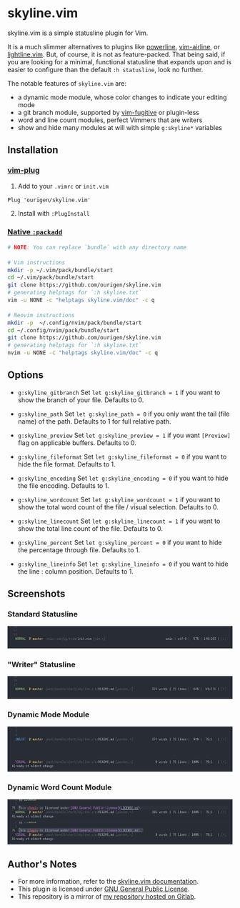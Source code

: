 # skyline.vim

skyline.vim is a simple statusline plugin for Vim.

It is a much slimmer alternatives to plugins like [powerline](https://github.com/powerline/powerline), [vim-airline](https://github.com/vim-airline/vim-airline), or [lightline.vim](https://github.com/itchyny/lightline.vim). But, of course, it is not as feature-packed. That being said, if you are looking for a minimal, functional statusline that expands upon and is easier to configure than the default `:h statusline`, look no further.

The notable features of `skyline.vim` are:

* a dynamic mode module, whose color changes to indicate your editing mode
* a git branch module, supported by [vim-fugitive](https://github.com/tpope/vim-fugitive) or plugin-less
* word and line count modules, perfect Vimmers that are writers
* show and hide many modules at will with simple `g:skyline*` variables

## Installation

### [vim-plug](https://github.com/junegunn/vim-plug)

1. Add to your `.vimrc` or `init.vim`

```
Plug 'ourigen/skyline.vim'
```

2. Install with `:PlugInstall`

### [Native `:packadd`](https://vimhelp.org/repeat.txt.html#packages)

```sh
# NOTE: You can replace `bundle` with any directory name

# Vim instructions
mkdir -p ~/.vim/pack/bundle/start
cd ~/.vim/pack/bundle/start
git clone https://github.com/ourigen/skyline.vim
# generating helptags for `:h skyline.txt`
vim -u NONE -c "helptags skyline.vim/doc" -c q

# Neovim instructions
mkdir -p  ~/.config/nvim/pack/bundle/start
cd ~/.config/nvim/pack/bundle/start
git clone https://github.com/ourigen/skyline.vim
# generating helptags for `:h skyline.txt`
nvim -u NONE -c "helptags skyline.vim/doc" -c q
```

## Options

* `g:skyline_gitbranch` Set `let g:skyline_gitbranch = 1` if you want to show the branch of your file. Defaults to 0.

* `g:skyline_path` Set `let g:skyline_path = 0` if you only want the tail (file name) of the path. Defaults to 1 for full relative path.

* `g:skyline_preview` Set `let g:skyline_preview = 1` if you want `[Preview]` flag on applicable buffers. Defaults to 0.

* `g:skyline_fileformat` Set `let g:skyline_fileformat = 0` if you want to hide the file format. Defaults to 1.

* `g:skyline_encoding`  Set `let g:skyline_encoding = 0` if you want to hide the file encoding. Defaults to 1.

* `g:skyline_wordcount` Set `let g:skyline_wordcount = 1` if you want to show the total word count of the file / visual selection. Defaults to 0.

* `g:skyline_linecount` Set `let g:skyline_linecount = 1` if you want to show the total line count of the file. Defaults to 0.

* `g:skyline_percent` Set `let g:skyline_percent = 0` if you want to hide the percentage through file. Defaults to 1.

* `g:skyline_lineinfo` Set `let g:skyline_lineinfo = 0` if you want to hide the line : column position. Defaults to 1.

## Screenshots

### Standard Statusline
![](asset/normal.png)

### "Writer" Statusline
![](asset/writer.png)

### Dynamic Mode Module
![](asset/mode.png)

### Dynamic Word Count Module
![](asset/word.png)

## Author's Notes

* For more information, refer to the [skyline.vim documentation](doc/skyline.txt).
* This plugin is licensed under [GNU General Public License](LICENSE.md).
* This repository is a mirror of [my repository hosted on Gitlab](https://gitlab.com/maister/skyline.vim).
